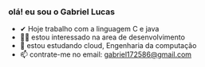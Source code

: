 ### olá! eu sou o Gabriel Lucas 
- ✔ Hoje trabalho com a linguagem C e java 
- 👨‍💻 estou interessado na area de desenvolvimento 
- 🌱 estou estudando cloud, Engenharia da computação
- 📫 contrate-me no email: gabriel172586@gmail.com


<!---
GabrielLucasSousa/GabrielLucasSousa is a ✨ special ✨ repository because its `README.md` (this file) appears on your GitHub profile.
You can click the Preview link to take a look at your changes.
--->
